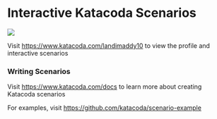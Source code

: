 # Interactive Katacoda Scenarios

[![](http://shields.katacoda.com/katacoda/landimaddy10/count.svg)](https://www.katacoda.com/landimaddy10 "Get your profile on Katacoda.com")

Visit https://www.katacoda.com/landimaddy10 to view the profile and interactive scenarios

### Writing Scenarios
Visit https://www.katacoda.com/docs to learn more about creating Katacoda scenarios

For examples, visit https://github.com/katacoda/scenario-example
